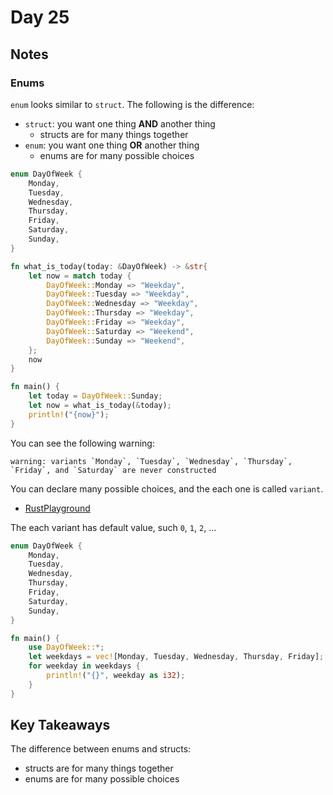 # Day 25

## Notes

### Enums

`enum` looks similar to `struct`. The following is the difference:

- `struct`: you want one thing **AND** another thing
  - structs are for many things together
- `enum`: you want one thing **OR** another thing
  - enums are for many possible choices

```rust
enum DayOfWeek {
    Monday,
    Tuesday,
    Wednesday,
    Thursday,
    Friday,
    Saturday,
    Sunday,
}

fn what_is_today(today: &DayOfWeek) -> &str{
    let now = match today {
        DayOfWeek::Monday => "Weekday",
        DayOfWeek::Tuesday => "Weekday",
        DayOfWeek::Wednesday => "Weekday",
        DayOfWeek::Thursday => "Weekday",
        DayOfWeek::Friday => "Weekday",
        DayOfWeek::Saturday => "Weekend",
        DayOfWeek::Sunday => "Weekend",
    };
    now
}

fn main() {
    let today = DayOfWeek::Sunday;
    let now = what_is_today(&today);
    println!("{now}");
}
```

You can see the following warning:

```text
warning: variants `Monday`, `Tuesday`, `Wednesday`, `Thursday`, `Friday`, and `Saturday` are never constructed
```

You can declare many possible choices, and the each one is called `variant`.

- [RustPlayground](https://play.rust-lang.org/?version=stable&mode=debug&edition=2021&gist=3fc77536cb306ae6671395253b44bb8d)

The each variant has default value, such `0`, `1`, `2`, ...

```rust
enum DayOfWeek {
    Monday,
    Tuesday,
    Wednesday,
    Thursday,
    Friday,
    Saturday,
    Sunday,
}

fn main() {
    use DayOfWeek::*;
    let weekdays = vec![Monday, Tuesday, Wednesday, Thursday, Friday];
    for weekday in weekdays {
        println!("{}", weekday as i32);
    }
}
```

## Key Takeaways

The difference between enums and structs:

- structs are for many things together
- enums are for many possible choices
